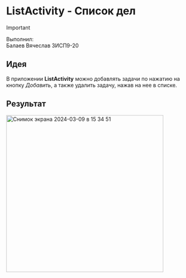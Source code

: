 # ListActivity - Список дел
> [!IMPORTANT]
> Выполнил:  
> Балаев Вячеслав 3ИСП9-20

## Идея
В приложении **ListActivity** можно добавлять задачи по нажатию на кнопку _Добавить_,
а также удалить задачу, нажав на нее в списке.

## Результат
<img width="420" alt="Снимок экрана 2024-03-09 в 15 34 51" src="https://github.com/glinomes69/ListActivity/assets/120213287/d33d20d8-8f8f-4006-860c-5eb1f04f0b04">

